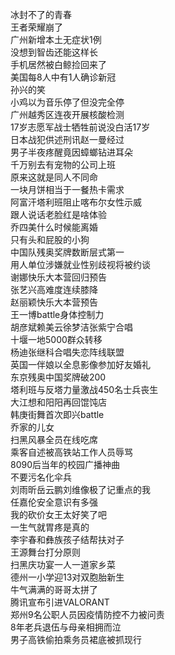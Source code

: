 冰封不了的青春  
王者荣耀崩了  
广州新增本土无症状1例  
没想到智齿还能这样长  
手机居然被白鲸捡回来了  
美国每8人中有1人确诊新冠  
孙兴的笑  
小鸡以为音乐停了但没完全停  
广州越秀区连夜开展核酸检测  
17岁志愿军战士牺牲前说没白活17岁  
日本战犯供述刑讯赵一曼经过  
男子半夜疼醒竟因蟑螂钻进耳朵  
千万别去有宠物的公司上班  
原来这就是同人不同命  
一块月饼相当于一餐热卡需求  
阿富汗塔利班阻止喀布尔女性示威  
跟人说话老脸红是啥体验  
乔四美什么时候能离婚  
只有头和屁股的小狗  
中国队残奥奖牌数断层式第一  
用人单位涉嫌就业性别歧视将被约谈  
谢娜快乐大本营回归预告  
张艺兴高难度连续膝降  
赵丽颖快乐大本营预告  
王一博battle身体控制力  
胡彦斌赖美云徐梦洁张紫宁合唱  
十堰一地5000群众转移  
杨迪张继科合唱失恋阵线联盟  
英国一伴娘以全息影像参加好友婚礼  
东京残奥中国奖牌破200  
塔利班与反塔力量激战450名士兵丧生  
大江想和阳阳再回馄饨店  
韩庚街舞首次即兴battle  
乔家的儿女  
扫黑风暴全员在线吃席  
乘客自述被高铁站工作人员辱骂  
8090后当年的校园广播神曲  
不要污名化伞兵  
刘雨昕岳云鹏刘维像极了记重点的我  
任嘉伦安全意识有多强  
我的砍价女王太好笑了吧  
一生气就胃疼是真的  
李宇春和彝族孩子结帮扶对子  
王源舞台打分原则  
扫黑庆功宴一人一道家乡菜  
德州一小学迎13对双胞胎新生  
牛气满满的哥哥太拼了  
腾讯宣布引进VALORANT  
郑州9名公职人员因疫情防控不力被问责  
8年老兵退伍与母亲相拥而泣  
男子高铁偷拍乘务员裙底被抓现行  
